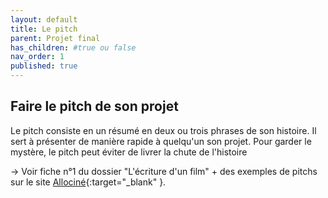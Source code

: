 ```yaml
---
layout: default
title: Le pitch
parent: Projet final
has_children: #true ou false
nav_order: 1
published: true
---
```

## Faire le pitch de son projet

Le pitch consiste en un résumé en deux ou trois phrases de son histoire. Il sert à présenter de manière rapide à quelqu'un son projet. Pour garder le mystère, le pitch peut éviter de livrer la chute de l'histoire

→ Voir fiche n°1 du dossier "L'écriture d'un film" + des exemples de pitchs sur le site [Allociné](https://www.allocine.fr/diaporamas/cinema/diaporama-18651125/){:target="_blank" }.